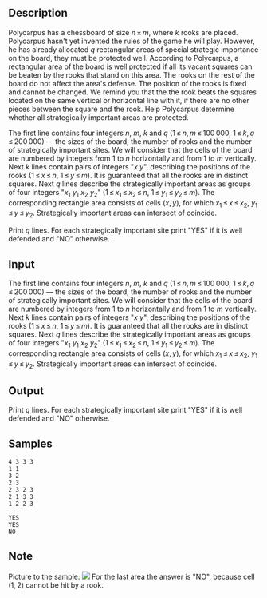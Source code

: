 ## Description

<div><p>Polycarpus has a chessboard of size <span class="tex-span"><i>n</i> × <i>m</i></span>, where <span class="tex-span"><i>k</i></span> rooks are placed. Polycarpus hasn't yet invented the rules of the game he will play. However, he has already allocated <span class="tex-span"><i>q</i></span> rectangular areas of special strategic importance on the board, they must be protected well. According to Polycarpus, a rectangular area of ​​the board is well protected if all its vacant squares can be beaten by the rooks that stand on this area. The rooks on the rest of the board do not affect the area's defense. The position of the rooks is fixed and cannot be changed. We remind you that the the rook beats the squares located on the same vertical or horizontal line with it, if there are no other pieces between the square and the rook. Help Polycarpus determine whether all strategically important areas are protected.</p></div><div class="input-specification"><p>The first line contains four integers <span class="tex-span"><i>n</i></span>, <span class="tex-span"><i>m</i></span>, <span class="tex-span"><i>k</i></span> and <span class="tex-span"><i>q</i></span> (<span class="tex-span">1 ≤ <i>n</i>, <i>m</i> ≤ 100 000</span>, <span class="tex-span">1 ≤ <i>k</i>, <i>q</i> ≤ 200 000</span>) — the sizes of the board, the number of rooks and the number of strategically important sites. We will consider that the cells of the board are numbered by integers from <span class="tex-span">1</span> to <span class="tex-span"><i>n</i></span> horizontally and from <span class="tex-span">1</span> to <span class="tex-span"><i>m</i></span> vertically. Next <span class="tex-span"><i>k</i></span> lines contain pairs of integers "<span class="tex-span"><i>x</i></span> <span class="tex-span"><i>y</i></span>", describing the positions of the rooks (<span class="tex-span">1 ≤ <i>x</i> ≤ <i>n</i></span>, <span class="tex-span">1 ≤ <i>y</i> ≤ <i>m</i></span>). It is guaranteed that all the rooks are in distinct squares. Next <span class="tex-span"><i>q</i></span> lines describe the strategically important areas as groups of four integers "<span class="tex-span"><i>x</i><sub class="lower-index">1</sub></span> <span class="tex-span"><i>y</i><sub class="lower-index">1</sub></span> <span class="tex-span"><i>x</i><sub class="lower-index">2</sub></span> <span class="tex-span"><i>y</i><sub class="lower-index">2</sub></span>" (<span class="tex-span">1 ≤ <i>x</i><sub class="lower-index">1</sub> ≤ <i>x</i><sub class="lower-index">2</sub> ≤ <i>n</i></span>, <span class="tex-span">1 ≤ <i>y</i><sub class="lower-index">1</sub> ≤ <i>y</i><sub class="lower-index">2</sub> ≤ <i>m</i></span>). The corresponding rectangle area consists of cells <span class="tex-span">(<i>x</i>, <i>y</i>)</span>, for which <span class="tex-span"><i>x</i><sub class="lower-index">1</sub> ≤ <i>x</i> ≤ <i>x</i><sub class="lower-index">2</sub></span>, <span class="tex-span"><i>y</i><sub class="lower-index">1</sub> ≤ <i>y</i> ≤ <i>y</i><sub class="lower-index">2</sub></span>. Strategically important areas can intersect of coincide.</p></div><div class="output-specification"><p>Print <span class="tex-span"><i>q</i></span> lines. For each strategically important site print "YES" if it is well defended and "NO" otherwise.</p></div>


## Input

<p>The first line contains four integers <span class="tex-span"><i>n</i></span>, <span class="tex-span"><i>m</i></span>, <span class="tex-span"><i>k</i></span> and <span class="tex-span"><i>q</i></span> (<span class="tex-span">1 ≤ <i>n</i>, <i>m</i> ≤ 100 000</span>, <span class="tex-span">1 ≤ <i>k</i>, <i>q</i> ≤ 200 000</span>) — the sizes of the board, the number of rooks and the number of strategically important sites. We will consider that the cells of the board are numbered by integers from <span class="tex-span">1</span> to <span class="tex-span"><i>n</i></span> horizontally and from <span class="tex-span">1</span> to <span class="tex-span"><i>m</i></span> vertically. Next <span class="tex-span"><i>k</i></span> lines contain pairs of integers "<span class="tex-span"><i>x</i></span> <span class="tex-span"><i>y</i></span>", describing the positions of the rooks (<span class="tex-span">1 ≤ <i>x</i> ≤ <i>n</i></span>, <span class="tex-span">1 ≤ <i>y</i> ≤ <i>m</i></span>). It is guaranteed that all the rooks are in distinct squares. Next <span class="tex-span"><i>q</i></span> lines describe the strategically important areas as groups of four integers "<span class="tex-span"><i>x</i><sub class="lower-index">1</sub></span> <span class="tex-span"><i>y</i><sub class="lower-index">1</sub></span> <span class="tex-span"><i>x</i><sub class="lower-index">2</sub></span> <span class="tex-span"><i>y</i><sub class="lower-index">2</sub></span>" (<span class="tex-span">1 ≤ <i>x</i><sub class="lower-index">1</sub> ≤ <i>x</i><sub class="lower-index">2</sub> ≤ <i>n</i></span>, <span class="tex-span">1 ≤ <i>y</i><sub class="lower-index">1</sub> ≤ <i>y</i><sub class="lower-index">2</sub> ≤ <i>m</i></span>). The corresponding rectangle area consists of cells <span class="tex-span">(<i>x</i>, <i>y</i>)</span>, for which <span class="tex-span"><i>x</i><sub class="lower-index">1</sub> ≤ <i>x</i> ≤ <i>x</i><sub class="lower-index">2</sub></span>, <span class="tex-span"><i>y</i><sub class="lower-index">1</sub> ≤ <i>y</i> ≤ <i>y</i><sub class="lower-index">2</sub></span>. Strategically important areas can intersect of coincide.</p>


## Output

<p>Print <span class="tex-span"><i>q</i></span> lines. For each strategically important site print "YES" if it is well defended and "NO" otherwise.</p>


## Samples

```input1
4 3 3 3
1 1
3 2
2 3
2 3 2 3
2 1 3 3
1 2 2 3

```

```output1
YES
YES
NO

```




## Note

<p>Picture to the sample: <img class="tex-graphics" src="./27335/file/qKmorAd1.png" style="max-width: 100.0%;max-height: 100.0%;"> For the last area the answer is "NO", because cell <span class="tex-span">(1, 2)</span> cannot be hit by a rook.</p>

